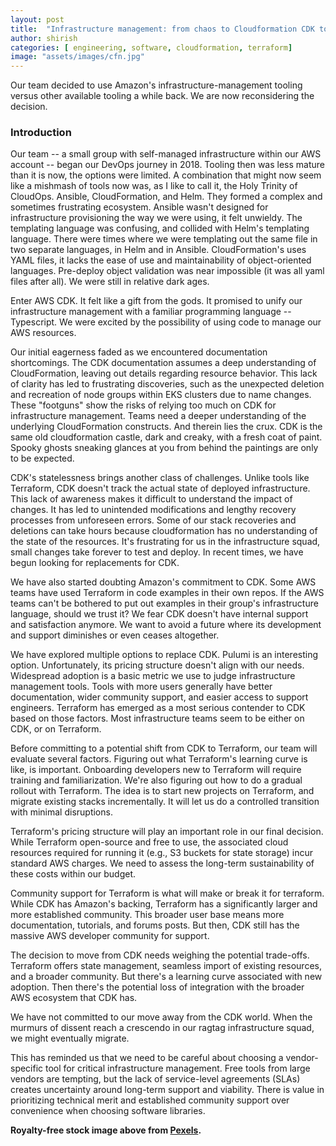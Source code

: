 ```yaml
---
layout: post
title:  "Infrastructure management: from chaos to Cloudformation CDK to confusion"
author: shirish
categories: [ engineering, software, cloudformation, terraform]
image: "assets/images/cfn.jpg"
---
```

Our team decided to use Amazon's infrastructure-management tooling versus other available tooling a while back. We are now reconsidering the decision.

### Introduction

Our team -- a small group with self-managed infrastructure within our AWS account -- began our DevOps journey in 2018. Tooling then was less mature than it is now, the options were limited. A combination that might now seem like a mishmash of tools now was, as I like to call it, the Holy Trinity of CloudOps. Ansible, CloudFormation, and Helm. They formed a complex and sometimes frustrating ecosystem. Ansible wasn't designed for infrastructure provisioning the way we were using, it felt unwieldy. The templating language was confusing, and  collided with Helm's templating language. There were times where we were templating out the same file in two separate languages, in Helm and in Ansible. CloudFormation's uses YAML files, it lacks the ease of use and maintainability of object-oriented languages. Pre-deploy object validation was near impossible (it was all yaml files after all). We were still in relative dark ages.

Enter AWS CDK. It felt like a gift from the gods. It promised to unify our infrastructure management with a familiar programming language -- Typescript. We were excited by the possibility of using code to manage our AWS resources.

Our initial eagerness faded as we encountered documentation shortcomings. The CDK documentation  assumes a deep understanding of CloudFormation, leaving out details regarding resource behavior. This lack of clarity has led to frustrating discoveries, such as the unexpected deletion and recreation of node groups within EKS clusters due to name changes. These "footguns" show the risks of relying too much on CDK for infrastructure management. Teams need a deeper understanding of the underlying CloudFormation constructs. And therein lies the crux. CDK is the same old cloudformation castle, dark and creaky, with a fresh coat of paint. Spooky ghosts sneaking glances at you from behind the paintings are only to be expected.

CDK's statelessness brings another class of challenges. Unlike tools like Terraform, CDK doesn't track the actual state of deployed infrastructure. This lack of awareness makes it difficult to understand the impact of changes. It has led to unintended modifications and lengthy recovery processes from unforeseen errors. Some of our stack recoveries and deletions can take hours because cloudformation has no understanding of the state of the resources. It's  frustrating for us in the infrastructure squad, small changes take forever to test and deploy. In recent times, we have begun looking for replacements for CDK.

We have also started doubting Amazon's commitment to CDK. Some AWS teams have used Terraform in code examples in their own repos. If the AWS teams can't be bothered to put out examples in their group's infrastructure language, should we trust it? We fear CDK doesn't have internal support and satisfaction anymore. We want to avoid a future where its development and support diminishes or even ceases altogether.

We have explored multiple options to replace CDK. Pulumi is an interesting option. Unfortunately, its pricing structure doesn't align with our needs. Widespread adoption is a basic metric we use to judge infrastructure management tools. Tools with more users generally have better documentation, wider community support, and easier access to support engineers. Terraform has emerged as a most serious contender to CDK based on those factors. Most infrastructure teams seem to be either on CDK, or on Terraform.

Before committing to a potential shift from CDK to Terraform, our team will evaluate several factors. Figuring out what Terraform's learning curve is like, is important. Onboarding developers new to Terraform will require training and familiarization. We're also figuring out how to do a gradual rollout with Terraform. The idea is to start new projects on Terraform, and migrate existing stacks incrementally. It will let us do a controlled transition with minimal disruptions.

Terraform's pricing structure will play an important role in our final decision. While Terraform open-source and free to use, the associated cloud resources required for running it (e.g., S3 buckets for state storage) incur standard AWS charges. We need to assess the long-term sustainability of these costs within our budget.

Community support for Terraform is what will make or break it for terraform. While CDK has Amazon's backing, Terraform has a significantly larger and more established community. This broader user base means more documentation, tutorials, and forums posts. But then, CDK still has the massive AWS developer community for support.

The decision to move from CDK needs weighing the potential trade-offs. Terraform offers state management, seamless import of existing resources, and a broader community. But there's a learning curve associated with new adoption. Then there's the potential loss of integration with the broader AWS ecosystem that CDK has.

We have not committed to our move away from the CDK world. When the murmurs of dissent reach a crescendo in our ragtag infrastructure squad, we might eventually migrate.

This has reminded us that we need to be careful about choosing a vendor-specific tool for critical infrastructure management. Free tools from large vendors are tempting, but the lack of service-level agreements (SLAs) creates uncertainty around long-term support and viability. There is value in prioritizing technical merit and established community support over convenience when choosing software libraries.

__Royalty-free stock image above from [Pexels](https://www.pexels.com/).__